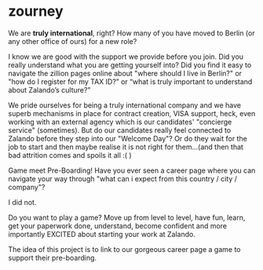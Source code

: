 # zourney

We are **truly international**, right? How many of you have moved to Berlin (or any other office of ours) for a new role?

I know we are good with the support we provide before you join. Did you really understand what you are getting yourself into? Did you find it easy to navigate the zillion pages online about "where should I live in Berlin?" or "how do I register for my TAX ID?” or “what is truly important to understand about Zalando’s culture?”

We pride ourselves for being a truly international company and we have superb mechanisms in place for contract creation, VISA support, heck, even working with an external agency which is our candidates' "concierge service" (sometimes). But do our candidates really feel connected to Zalando before they step into our "Welcome Day"? Or do they wait for the job to start and then maybe realise it is not right for them...(and then that bad attrition comes and spoils it all :( )

Game meet Pre-Boarding! Have you ever seen a career page where you can navigate your way through "what can i expect from this country / city / company"?

I did not.

Do you want to play a game? Move up from level to level, have fun, learn, get your paperwork done, understand, become confident and more importantly EXCITED about starting your work at Zalando.

The idea of this project is to link to our gorgeous career page a game to support their pre-boarding.
